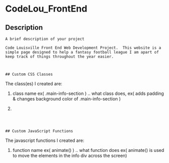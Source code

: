 # CodeLou_FrontEnd

## Description
```
A brief description of your project

Code Louisville Front End Web Development Project.  This website is a 
simple page designed to help a fantasy football league I am apart of 
keep track of things throughout the year easier.



## Custom CSS Classes
```
The class(es) I created are:

1. class name ex( .main-info-section )
.. what class does, ex( adds padding & changes background color of .main-info-section )

2.

```



## Custom JavaScript Functions
```
The javascript functions I created are:

1. function name ex( animate() )
.. what function does ex( animate() is used to move the elements in the info div across the screen)

```
